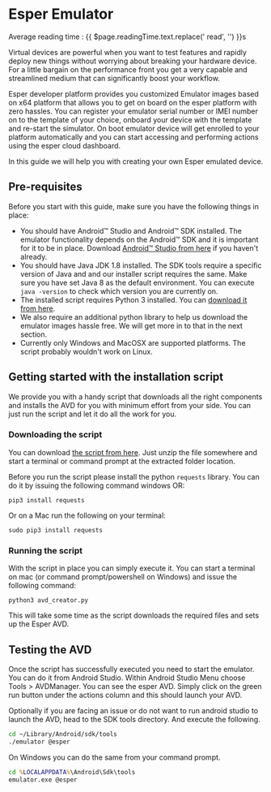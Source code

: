 # Esper Emulator
<div class="avg-reading-time">Average reading time : {{ $page.readingTime.text.replace(' read', '') }}s</div>


Virtual devices are powerful when you want to test features and rapidly deploy new things without worrying about breaking your hardware device. For a little bargain on the performance front you get a very capable and streamlined medium that can significantly boost your workflow.

Esper developer platform provides you customized Emulator images based on x64 platform that allows you to get on board on the esper platform with zero hassles. You can register your emulator serial number or IMEI number on to the template of your choice, onboard your device with the template and re-start the simulator. On boot emulator device will get enrolled to your platform automatically and you can start accessing and performing actions using the esper cloud dashboard.

In this guide we will help you with creating your own Esper emulated device.

## Pre-requisites

Before you start with this guide, make sure you have the following things in place:

- You should have Android™ Studio and Android™ SDK installed. The emulator functionality depends on the Android™ SDK and it is important for it to be in place. Download [Android™ Studio from here](https://developer.android.com/studio#downloads) if you haven't already.
- You should have Java JDK 1.8 installed. The SDK tools require a specific version of Java and and our installer script requires the same. Make sure you have set Java 8 as the default environment. You can execute ```java -version``` to check which version you are currently on.
- The installed script requires Python 3 installed. You can [download it from here](https://www.python.org/downloads/).
- We also require an additional python library to help us download the emulator images hassle free. We will get more in to that in the next section.
- Currently only Windows and MacOSX are supported platforms. The script probably wouldn't work on Linux.

## Getting started with the installation script

We provide you with a handy script that downloads all the right components and installs the AVD for you with minimum effort from your side. You can just run the script and let it do all the work for you.

### Downloading the script

You can download [the script from here](https://downloads.esper.io/avd_creator.zip). Just unzip the file somewhere and start a terminal or command prompt at the extracted folder location.

Before you run the script please install the python ```requests``` library. You can do it by issuing the following command windows OR:

```pip3 install requests```

Or on a Mac run the following on your terminal:

```sudo pip3 install requests```

### Running the script

With the script in place you can simply execute it. You can start a terminal on mac (or command prompt/powershell on Windows) and issue the following command:

```python3 avd_creator.py```

This will take some time as the script downloads the required files and sets up the Esper AVD.

## Testing the AVD

Once the script has successfully executed you need to start the emulator. You can do it from Android Studio. Within Android Studio Menu choose Tools > AVDManager. You can see the esper AVD. Simply click on the green run button under the actions column and this should launch your AVD.

Optionally if you are facing an issue or do not want to run android studio to launch the AVD, head to the SDK tools directory. And execute the following.

```bash
cd ~/Library/Android/sdk/tools
./emulator @esper
```

On Windows you can do the same from your command prompt.

```cmd
cd %LOCALAPPDATA%\Android\Sdk\tools
emulator.exe @esper
```
